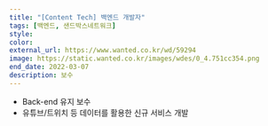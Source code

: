 ```yaml
---
title: "[Content Tech] 백엔드 개발자"
tags: [백엔드, 샌드박스네트워크]
style: 
color: 
external_url: https://www.wanted.co.kr/wd/59294
image: https://static.wanted.co.kr/images/wdes/0_4.751cc354.png
end_date: 2022-03-07
description: 보수
---
```

- Back-end 유지 보수
- 유튜브/트위치 등 데이터를 활용한 신규 서비스 개발

